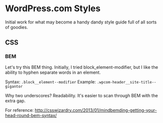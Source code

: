 # WordPress.com Styles

Initial work for what may become a handy dandy style guide full of all sorts of goodies.

## CSS
### BEM
Let's try this BEM thing. Initially, I tried block_element-modifier, but I like the ability to hyphen separate words in an element.

Syntax:  ``.block__element--modifier``
Example: ``.wpcom-header__site-title--gigantor``

Why two underscores?
Readability. It's easier to scan through BEM with the extra gap.

For reference: http://csswizardry.com/2013/01/mindbemding-getting-your-head-round-bem-syntax/